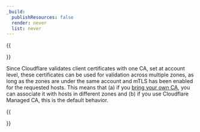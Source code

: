 ```yaml
---
_build:
  publishResources: false
  render: never
  list: never
---
```


{{<Aside type="warning">}}

Since Cloudflare validates client certificates with one CA, set at account level, these certificates can be used for validation across multiple zones, as long as the zones are under the same account and mTLS has been enabled for the requested hosts.
This means that (a) if you [bring your own CA](/ssl/client-certificates/byo-ca-api-shield/), you can associate it with hosts in different zones and (b) if you use Cloudflare Managed CA, this is the default behavior.

{{</Aside>}}